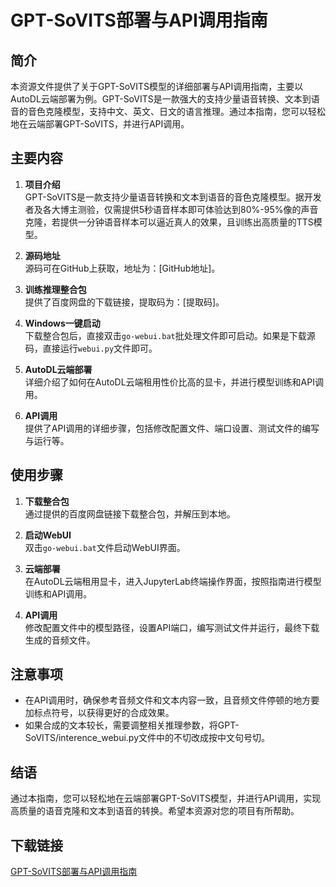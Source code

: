 # GPT-SoVITS部署与API调用指南

## 简介
本资源文件提供了关于GPT-SoVITS模型的详细部署与API调用指南，主要以AutoDL云端部署为例。GPT-SoVITS是一款强大的支持少量语音转换、文本到语音的音色克隆模型，支持中文、英文、日文的语言推理。通过本指南，您可以轻松地在云端部署GPT-SoVITS，并进行API调用。

## 主要内容
1. **项目介绍**  
   GPT-SoVITS是一款支持少量语音转换和文本到语音的音色克隆模型。据开发者及各大博主测验，仅需提供5秒语音样本即可体验达到80%-95%像的声音克隆，若提供一分钟语音样本可以逼近真人的效果，且训练出高质量的TTS模型。

2. **源码地址**  
   源码可在GitHub上获取，地址为：[GitHub地址]。

3. **训练推理整合包**  
   提供了百度网盘的下载链接，提取码为：[提取码]。

4. **Windows一键启动**  
   下载整合包后，直接双击`go-webui.bat`批处理文件即可启动。如果是下载源码，直接运行`webui.py`文件即可。

5. **AutoDL云端部署**  
   详细介绍了如何在AutoDL云端租用性价比高的显卡，并进行模型训练和API调用。

6. **API调用**  
   提供了API调用的详细步骤，包括修改配置文件、端口设置、测试文件的编写与运行等。

## 使用步骤
1. **下载整合包**  
   通过提供的百度网盘链接下载整合包，并解压到本地。

2. **启动WebUI**  
   双击`go-webui.bat`文件启动WebUI界面。

3. **云端部署**  
   在AutoDL云端租用显卡，进入JupyterLab终端操作界面，按照指南进行模型训练和API调用。

4. **API调用**  
   修改配置文件中的模型路径，设置API端口，编写测试文件并运行，最终下载生成的音频文件。

## 注意事项
- 在API调用时，确保参考音频文件和文本内容一致，且音频文件停顿的地方要加标点符号，以获得更好的合成效果。
- 如果合成的文本较长，需要调整相关推理参数，将GPT-SoVITS/interence_webui.py文件中的不切改成按中文句号切。

## 结语
通过本指南，您可以轻松地在云端部署GPT-SoVITS模型，并进行API调用，实现高质量的语音克隆和文本到语音的转换。希望本资源对您的项目有所帮助。

## 下载链接

[GPT-SoVITS部署与API调用指南](https://pan.quark.cn/s/9e062ae7f266)